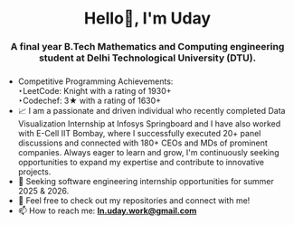 <h1 align="center">Hello👋, I'm Uday</h1>
<h3 align="center">A final year B.Tech Mathematics and Computing engineering student at Delhi Technological University (DTU).</h3>

###
- Competitive Programming Achievements:<br>‣LeetCode: Knight with a rating of 1930+<br>‣Codechef:  3★ with a rating of 1630+<br>
- 📈 I am a passionate and driven individual who recently completed Data Visualization Internship at Infosys Springboard and I have also worked with E-Cell IIT Bombay, where I successfully executed 20+ panel discussions and connected with 180+ CEOs and MDs of prominent companies. Always eager to learn and grow, I'm continuously seeking opportunities to expand my expertise and contribute to innovative projects.<br>
- 🌟 Seeking software engineering internship opportunities for summer 2025 & 2026.
- 🌟 Feel free to check out my repositories and connect with me!
- 📫 How to reach me: **In.uday.work@gmail.com**


###

###
